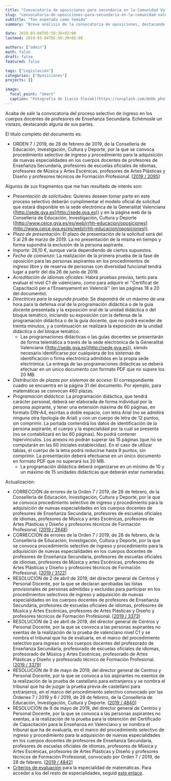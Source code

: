 ```yaml
---
title: "Convocatoria de oposiciones para secundaria en la Comunidad Valenciana (2019)"
slug: "convocatoria-de-oposiciones-para-secundaria-en-la-comunidad-valenciana-2019"
subtitle: "Tan esperada como temida"
summary: "Breve análisis de la convocatoria de oposiciones, destacando algunas de sus principales características."

date: 2019-03-04T05:59:39+02:00
lastmod: 2019-03-04T05:59:39+02:00

authors: ["admin"]
math: false
draft: false
featured: false

tags: ["Legislación"]
categories: ["Oposiciones"]
projects: []

image:
  focal_point: "Smart"
  caption: "Fotografía de [Lacie Slezak](https://unsplash.com/@nbb_photos), disponible en [Unsplash](https://unsplash.com/photos/yHG6llFLjS0)."
---
```


Acaba de salir la convocatoria del proceso selectivo de ingreso en los cuerpos docentes de profesores de Enseñanza Secundaria. Echémosle un vistazo, destacando alguna de sus partes.

El título completo del documento es:

- ORDEN 7 / 2019, de 28 de febrero de 2019, de la Conselleria de Educación, Investigación, Cultura y Deporte, por la que se convoca procedimiento selectivo de ingreso y procedimiento para la adquisición de nuevas especialidades en los cuerpos docentes de profesores de Enseñanza Secundaria, profesores de escuelas oficiales de idiomas, profesores de Música y Artes Escénicas, profesores de Artes Plásticas y Diseño y profesores técnicos de Formación Profesional. [[2019 / 2095](http://www.dogv.gva.es/datos/2019/03/04/pdf/2019_2095.pdf)]

Algunos de sus fragmentos que me han resultado de interés son:

- *Presentación de solicitudes*: Quienes deseen tomar parte en este proceso selectivo deberán cumplimentar el modelo oficial de solicitud que estará disponible en la sede electrónica de la Generalitat Valenciana ([http://sede.gva.es](http://sede.gva.es)) y en la página web de la Conselleria de Educación, Investigación, Cultura y Deporte ([http://www.ceice.gva.es/es/web/rrhh-educacion/oposiciones](http://www.ceice.gva.es/es/web/rrhh-educacion/oposiciones)).
- *Plazo de presentación*: El plazo de presentación de la solicitud será del 5 al 29 de marzo de 2019. La no presentación de la misma en tiempo y forma supondrá la exclusión de la persona aspirante.
- *Importe*: 28,10 €, aunque varía dependiendo de ciertos supuestos.
- *Fecha de comienzo*: La realización de la primera prueba de la fase de oposición para las personas aspirantes en los procedimientos de ingreso libre y de reserva de personas con diversidad funcional tendrá lugar a partir del
día 26 de junio de 2019.
- *Acreditación de idiomas oficiales*: Habrá pruebas previas, tanto para evaluar el nivel C1 de valenciano, como para adquirir el ''Certificat de Capacitació per a l’Ensenyament en Valencià'' (en las páginas 18 a 20 del documento).
- *Directrices para la segunda prueba*: Se dispondrá de un máximo de una hora para la defensa oral de la programación didáctica o de la guía docente presentada y la exposición oral de la unidad didáctica o del bloque temático, iniciando su exposición con la defensa de la programación didáctica o de la guía docente, que no podrá exceder de treinta minutos, y a continuación se realizará la exposición de la unidad didáctica o del bloque temático.
   - Las programaciones didácticas o las guías docentes se presentarán de forma telemática a través de la sede electrónica de la Generalitat Valenciana ([http://sede.gva.es](http://sede.gva.es)), siendo necesario identificarse por cualquiera de los sistemas de identificación o firma electrónica admitidos en la propia sede electrónica. La entrega de las programaciones didácticas se deberá efectuar en un único documento con formato PDF que no supere los 20 MB.
- *Distribución de plazas por sistemas de acceso*: El correspondiente cuadro se encuentra en la página 31 del documento. Por ejemplo, para matemáticas se convocan 460 plazas.
- *Programación didáctica*: La programación didáctica, que tendrá carácter personal, deberá ser elaborada de forma individual por la persona aspirante, y tener una extensión máxima de 60 páginas, en formato DIN-A4, escritas a doble espacio, con letra Arial (no se admitirá ninguna otra tipología de Arial) y con un cuerpo de letra de 12 puntos, sin comprimir. La portada contendrá los datos de identificación de la persona aspirante, el cuerpo y la especialidad por la cual se presenta (no se contabilizará en las 60 páginas). No podrá contener hipervínculos. Los anexos no podrán superar las 15 páginas (que no se computarán en las 60 iniciales establecidas). En el caso de utilizar tablas, el cuerpo de la letra podrá reducirse hasta 9 puntos, sin comprimir. La presentación deberá efectuarse en un único documento en formato PDF que no superará los 20 MB.
   - La programación didáctica deberá organizarse en un mínimo de 10 y un máximo de 15 unidades didácticas que deberán estar numeradas.

Actualización:

- CORRECCIÓN de errores de la Orden 7 / 2019, de 28 de febrero, de la Conselleria de Educación, Investigación, Cultura y Deporte, por la que se convoca procedimiento selectivo de ingreso y procedimiento para la adquisición
de nuevas especialidades en los cuerpos docentes de profesores de Enseñanza Secundaria, profesores de escuelas oficiales de idiomas, profesores de Música y artes Escénicas, profesores de Artes Plásticas y Diseño y profesores técnicos de Formación Profesional. [[2019 / 2648](http://www.dogv.gva.es/datos/2019/03/18/pdf/2019_2648.pdf)]
- CORRECCIÓN de errores de la Orden 7 / 2019, de 28 de febrero, de la Conselleria de Educación, Investigación, Cultura y Deporte, por la que se convoca procedimiento selectivo de ingreso y procedimiento para la adquisición de nuevas especialidades en los cuerpos docentes de profesores de Enseñanza Secundaria, profesores de escuelas oficiales de idiomas, profesores de Música y artes Escénicas, profesores de Artes Plásticas y Diseño y profesores técnicos de Formación Profesional. [[2019 / 3122](http://www.dogv.gva.es/datos/2019/03/29/pdf/2019_3122.pdf)]
- RESOLUCIÓN de 2 de abril de 2019, del director general de Centros y Personal Docente, por la que se declaran aprobadas las listas provisionales de personas admitidas y excluidas para participar en los procedimientos selectivos de ingreso y adquisición de nuevas especialidades en los cuerpos docentes de profesores de Enseñanza Secundaria, profesores de escuelas oficiales de idiomas, profesores de Música y Artes Escénicas, profesores de Artes Plásticas y Diseño y profesores técnicos de Formación Profesional. [[2019 / 3373](http://www.dogv.gva.es/datos/2019/04/04/pdf/2019_3373.pdf)]
- RESOLUCIÓN de 2 de abril de 2019, del director general de Centros y Personal Docente, por la que se convoca a las personas aspirantes no exentas de la realización de la prueba de valenciano nivel C1 y se nombra el tribunal que ha de evaluarla, en el marco del procedimiento selectivo para ingreso en los cuerpos docentes del profesorado de Enseñanza Secundaria, profesorado de escuelas oficiales de idiomas, profesorado de Música y Artes Escénicas, profesorado de Artes Plásticas y Diseño y profesorado técnico de Formación Profesional. [[2019 / 3379](http://www.dogv.gva.es/datos/2019/04/04/pdf/2019_3379.pdf)]
- RESOLUCIÓN de 9 de mayo de 2019, del director general de Centros y Personal Docente, por la que se convoca a los aspirantes no exentos de la realización de la prueba de castellano para extranjeros y se nombra el tribunal que ha de juzgar la prueba previa de castellano para extranjeros, en el marco del procedimiento selectivo convocado por las Órdenes 7 / 2019 y 6 / 2019, de 28 de febrero, de la Conselleria de Educación, Investigación, Cultura y Deporte.
[[2019 / 4840](http://www.dogv.gva.es/datos/2019/05/13/pdf/2019_4840.pdf)]
- RESOLUCIÓN de 9 de mayo de 2019, del director general de Centros y Personal Docente, por la que se convoca a las personas aspirantes no exentas, a la realización de la prueba para la obtención del Certificado de Capacitación para la Enseñanza en Valenciano y se nombra el tribunal que ha de evaluarla, en el marco del procedimiento selectivo de ingreso y procedimiento para la adquisición de nuevas especialidades en los cuerpos docentes de profesores de Enseñanza Secundaria, profesores de escuelas oficiales de idiomas, profesores de Música y Artes Escénicas, profesores de Artes Plásticas y Diseño y profesores técnicos de Formación Profesional, convocado por Orden 7 / 2019, de 28 de febrero. [[2019 / 4842](http://www.dogv.gva.es/datos/2019/05/13/pdf/2019_4842.pdf)]
- [Criterios de evaluación](http://www.ceice.gva.es/documents/162909733/168320500/206+Matematicas.pdf/6f691d36-27b1-45ed-96e4-b24891b8d3c5) para la especialidad de matemáticas. Para acceder a los del resto de especialidades, seguid [este enlace](http://www.ceice.gva.es/va/web/rrhh-educacion/2019-cos-de-professors-d-ensenyament-secundari/-/asset_publisher/dzJb8av1wCgh/content/criterios-de-evaluaci-4?redirect=http%3A%2F%2Fwww.ceice.gva.es%2Fca%2Fweb%2Frrhh-educacion%2F2019-cos-de-professors-d-ensenyament-secundari%3Fp_p_id%3D101_INSTANCE_dzJb8av1wCgh%26p_p_lifecycle%3D0%26p_p_state%3Dnormal%26p_p_mode%3Dview%26p_p_col_id%3Dcolumn-2%26p_p_col_count%3D1).

